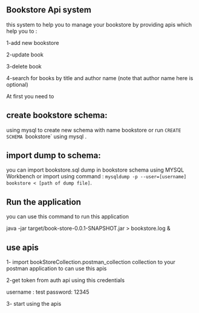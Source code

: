 ## Bookstore Api system 
this system to help you to manage your bookstore by providing apis which help you to :

1-add new bookstore

2-update book

3-delete book

4-search for books by title and author name (note that author name here is optional)


At first you need to   

## create bookstore schema:

using mysql to create new schema with name bookstore or run `CREATE SCHEMA `bookstore` using mysql .

## import dump to schema:
you can import bookstore.sql dump in bookstore schema using MYSQL Workbench or import using command :
 `mysqldump -p --user=[username] bookstore < [path of dump file]`.
 
## Run the application

you can use this command to run this application

java -jar target/book-store-0.0.1-SNAPSHOT.jar > bookstore.log &

## use apis 

1- import bookStoreCollection.postman_collection collection to your postman application to can use this apis

2-get token from auth api using this credentials
 
username : test
password: 12345

3- start using the apis

 
 